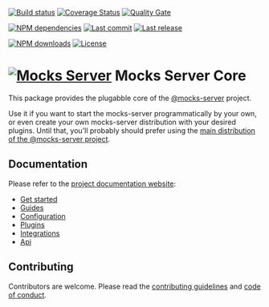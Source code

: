 [![Build status][travisci-image]][travisci-url] [![Coverage Status][coveralls-image]][coveralls-url] [![Quality Gate][quality-gate-image]][quality-gate-url]

[![NPM dependencies][npm-dependencies-image]][npm-dependencies-url] [![Last commit][last-commit-image]][last-commit-url] [![Last release][release-image]][release-url] 

[![NPM downloads][npm-downloads-image]][npm-downloads-url] [![License][license-image]][license-url]


# [![Mocks Server][logo-url]][website-url] Mocks Server Core

This package provides the plugabble core of the [@mocks-server][website-url] project.

Use it if you want to start the mocks-server programmatically by your own, or even create your own mocks-server distribution with your desired plugins. Until that, you'll probably should prefer using the [main distribution of the @mocks-server project][main-url].

## Documentation

Please refer to the [project documentation website][website-url]:

* [Get started](https://www.mocks-server.org/docs/get-started-intro)
* [Guides](https://www.mocks-server.org/docs/guides-defining-fixtures)
* [Configuration](https://www.mocks-server.org/docs/configuration-options)
* [Plugins](https://www.mocks-server.org/docs/plugins-inquirer-cli)
* [Integrations](https://www.mocks-server.org/docs/integrations-cypress)
* [Api](https://www.mocks-server.org/docs/advanced-programmatic-usage)

## Contributing

Contributors are welcome.
Please read the [contributing guidelines](.github/CONTRIBUTING.md) and [code of conduct](.github/CODE_OF_CONDUCT.md).

[website-url]: https://www.mocks-server.org
[logo-url]: https://www.mocks-server.org/img/logo_120.png
[main-url]: https://www.npmjs.com/package/@mocks-server/main

[coveralls-image]: https://coveralls.io/repos/github/mocks-server/core/badge.svg
[coveralls-url]: https://coveralls.io/github/mocks-server/core
[travisci-image]: https://travis-ci.com/mocks-server/core.svg?branch=master
[travisci-url]: https://travis-ci.com/mocks-server/core
[last-commit-image]: https://img.shields.io/github/last-commit/mocks-server/core.svg
[last-commit-url]: https://github.com/mocks-server/core/commits
[license-image]: https://img.shields.io/npm/l/@mocks-server/core.svg
[license-url]: https://github.com/mocks-server/core/blob/master/LICENSE
[npm-downloads-image]: https://img.shields.io/npm/dm/@mocks-server/core.svg
[npm-downloads-url]: https://www.npmjs.com/package/@mocks-server/core
[npm-dependencies-image]: https://img.shields.io/david/mocks-server/core.svg
[npm-dependencies-url]: https://david-dm.org/mocks-server/core
[quality-gate-image]: https://sonarcloud.io/api/project_badges/measure?project=mocks-server-core&metric=alert_status
[quality-gate-url]: https://sonarcloud.io/dashboard?id=mocks-server-core
[release-image]: https://img.shields.io/github/release-date/mocks-server/core.svg
[release-url]: https://github.com/mocks-server/core/releases
